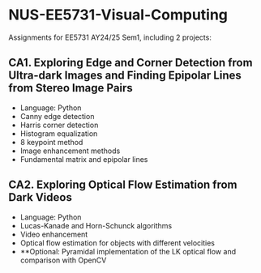 # NUS-EE5731-Visual-Computing

Assignments for EE5731 AY24/25 Sem1, including 2 projects:

## CA1. Exploring Edge and Corner Detection from Ultra-dark Images and Finding Epipolar Lines from Stereo Image Pairs

* Language: Python
* Canny edge detection
* Harris corner detection
* Histogram equalization
* 8 keypoint method
* Image enhancement methods
* Fundamental matrix and epipolar lines

## CA2. Exploring Optical Flow Estimation from Dark Videos

* Language: Python
* Lucas-Kanade and Horn-Schunck algorithms
* Video enhancement
* Optical flow estimation for objects with different velocities
* **Optional: Pyramidal implementation of the LK optical flow and comparison with OpenCV

  
